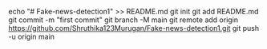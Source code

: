 echo "# Fake-news-detection1" >> README.md
git init
git add README.md
git commit -m "first commit"
git branch -M main
git remote add origin https://github.com/Shruthika123Murugan/Fake-news-detection1.git
git push -u origin main
